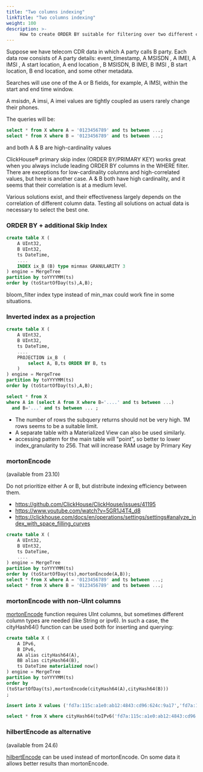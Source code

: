 ```yaml
---
title: "Two columns indexing"
linkTitle: "Two columns indexing"
weight: 100
description: >-
     How to create ORDER BY suitable for filtering over two different columns in two different queries
---
```


Suppose we have telecom CDR data in which A party calls B party. Each data row consists of A party details: event_timestamp, A MSISDN , A IMEI, A IMSI , A start location, A end location , B MSISDN, B IMEI, B IMSI , B start location, B end location, and some other metadata.
 
Searches will use one of the A or B fields, for example, A IMSI, within the start and end time window.

A msisdn, A imsi, A imei values are tightly coupled as users rarely change their phones.
 

The queries will be:

```sql
select * from X where A = '0123456789' and ts between ...;
select * from X where B = '0123456789' and ts between ...;
```

and both A & B are high-cardinality values

ClickHouse® primary skip index (ORDER BY/PRIMARY KEY) works great when you always include leading ORDER BY columns in the WHERE filter.  There are exceptions for low-cardinality columns and high-correlated values, but here is another case.  A & B both have high cardinality, and it seems that their correlation is at a medium level.

Various solutions exist, and their effectiveness largely depends on the correlation of different column data. Testing all solutions on actual data is necessary to select the best one.


### ORDER BY + additional Skip Index

```sql
create table X (
    A UInt32,
    B UInt32,
    ts DateTime,
    ....
    INDEX ix_B (B) type minmax GRANULARITY 3
) engine = MergeTree
partition by toYYYYMM(ts)
order by (toStartOfDay(ts),A,B);
```

bloom_filter index type instead of min_max could work fine in some situations.

### Inverted index as a projection

```sql
create table X (
    A UInt32,
    B UInt32,
    ts DateTime,
    ....
    PROJECTION ix_B  (
        select A, B,ts ORDER BY B, ts
    )
) engine = MergeTree
partition by toYYYYMM(ts)
order by (toStartOfDay(ts),A,B);

select * from X 
where A in (select A from X where B='....' and ts between ...)
  and B='...' and ts between ... ;
```

- The number of rows the subquery returns should not be very high. 1M rows seems to be a suitable limit.
- A separate table with a Materialized View can also be used similarly.
- accessing pattern for the main table will "point", so better to lower index_granularity to 256.  That will increase RAM usage by Primary Key


### mortonEncode 
(available from 23.10) 

Do not prioritize either A or B, but distribute indexing efficiency between them.

 * https://github.com/ClickHouse/ClickHouse/issues/41195
 * https://www.youtube.com/watch?v=5GR1J4T4_d8
 * https://clickhouse.com/docs/en/operations/settings/settings#analyze_index_with_space_filling_curves

```sql
create table X (
    A UInt32,
    B UInt32,
    ts DateTime,
    ....
) engine = MergeTree
partition by toYYYYMM(ts)
order by (toStartOfDay(ts),mortonEncode(A,B));
select * from X where A = '0123456789' and ts between ...;
select * from X where B = '0123456789' and ts between ...;
```

###  mortonEncode with non-UInt columns
   
[mortonEncode](https://clickhouse.com/docs/en/sql-reference/functions/encoding-functions#mortonencode) function requires UInt columns, but sometimes different column types are needed (like String or ipv6).  In such a case, the cityHash64() function can be used both for inserting and querying:

```sql
create table X (
    A IPv6,
    B IPv6,
    AA alias cityHash64(A),
    BB alias cityHash64(B),
    ts DateTime materialized now()
) engine = MergeTree
partition by toYYYYMM(ts)
order by 
(toStartOfDay(ts),mortonEncode(cityHash64(A),cityHash64(B)))
;

insert into X values ('fd7a:115c:a1e0:ab12:4843:cd96:624c:9a17','fd7a:115c:a1e0:ab12:4843:cd96:624c:9a17')

select * from X where cityHash64(toIPv6('fd7a:115c:a1e0:ab12:4843:cd96:624c:9a17')) =  AA;
```

###  hilbertEncode as alternative 
(available from 24.6)

[hilbertEncode](https://clickhouse.com/docs/en/sql-reference/functions/encoding-functions#hilbertencode) can be used instead of mortonEncode. On some data it allows better results than mortonEncode.





